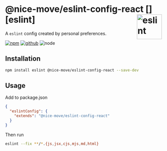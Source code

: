 # @nice-move/eslint-config-react [<img src="https://cdn.worldvectorlogo.com/logos/eslint-1.svg" alt="eslint" height="80" align="right">][eslint]

A `eslint` config created by personal preferences.

[![npm][npm-badge]][npm-url]
[![github][github-badge]][github-url]
![node][node-badge]

[npm-url]: https://www.npmjs.com/package/@nice-move/eslint-config-react
[npm-badge]: https://img.shields.io/npm/v/@nice-move/eslint-config-react.svg?style=flat-square&logo=npm
[github-url]: https://github.com/airkro/nice-move/tree/master/packages/eslint-config-react
[github-badge]: https://img.shields.io/npm/l/@nice-move/eslint-config-react.svg?style=flat-square&colorB=blue&logo=github
[node-badge]: https://img.shields.io/node/v/@nice-move/eslint-config-react.svg?style=flat-square&colorB=green&logo=node.js

## Installation

```bash
npm install eslint @nice-move/eslint-config-react --save-dev
```

## Usage

Add to package.json

```json
{
  "eslintConfig": {
    "extends": "@nice-move/eslint-config-react"
  }
}
```

Then run

```bash
eslint --fix **/*.{js,jsx,cjs,mjs,md,html}
```

